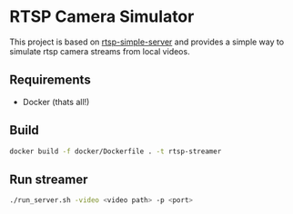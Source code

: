 # RTSP Camera Simulator

This project is based on [rtsp-simple-server](https://github.com/aler9/rtsp-simple-server) and provides a simple way to simulate rtsp camera streams from local videos.

## Requirements

* Docker (thats all!)

## Build

```sh
docker build -f docker/Dockerfile . -t rtsp-streamer
```

## Run streamer

```sh
./run_server.sh -video <video path> -p <port>
```
